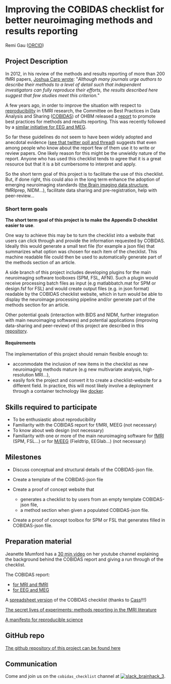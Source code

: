 # Improving the COBIDAS checklist for better neuroimaging methods and results reporting

Remi Gau ([ORCID](https://orcid.org/0000-0002-1535-9767
))

## Project Description
In 2012, in his review of the methods and results reporting of more than 200 fMRI papers, [Joshua Carp wrote](https://www.ncbi.nlm.nih.gov/pubmed/22796459): "_Although many journals urge authors to describe their methods to a level of detail such that independent investigators can fully reproduce their efforts, the results described here suggest that few studies meet this criterion._"

A few years ago, in order to improve the situation with respect to [reproducibility](https://github.com/ohbm/hackathon2019/blob/master/Tutorial_Resources.md#reproducible-neuroimaging-tools) in f/MRI research, the Committee on Best Practices in Data Analysis and Sharing ([COBIDAS](https://www.humanbrainmapping.org/i4a/pages/index.cfm?pageid=3728)) of OHBM released a [report](https://www.biorxiv.org/content/10.1101/054262v2) to promote best practices for methods and results reporting. This was recently followed by a [similar initiative for EEG and MEG](https://osf.io/a8dhx/).

So far these guidelines do not seem to have been widely adopted and anecdotal evidence ([see that twitter poll and thread](https://treeverse.app/view/Xf3jfvIZ)) suggests that even among people who know about the report few of them use it to write or review papers. One likely reason for this might be the unwieldy nature of the report. Anyone who has used this checklist tends to agree that it is a great resource but that it is a bit cumbersome to interpret and apply.

So the short term goal of this project is to facilitate the use of this checklist. But, if done right, this could also in the long term enhance the adoption of emerging neuroimaging standards ([the Brain imaging data structure](https://github.com/ohbm/hackathon2019/blob/master/Tutorial_Resources.md#the-brain-imaging-data-structure-bids), fMRIprep, NIDM...), facilitate data sharing and pre-registration, help with peer-review...

### Short term goals

**The short term goal of this project is to make the Appendix D checklist easier to use**.

One way to achieve this may be to turn the checklist into a website that users can click through and provide the information requested by COBIDAS. Ideally this would generate a small text file (for example a json file) that summarizes what option was chosen for each item of the checklist. This machine readable file could then be used to automatically generate part of the methods section of an article.

A side branch of this project includes developing plugins for the main neuroimaging software toolboxes (SPM, FSL, AFNI). Such a plugin would receive processing batch files as input (e.g matlabbatch.mat for SPM or design.fsf for FSL) and would create output files (e.g. in json format) readable by the COBIDAS checklist website, which in turn would be able to display the neuroimage processing pipeline and/or generate part of the methods section for an article.

Other potential goals (interaction with BIDS and NIDM, further integration with main neuroimaging softwares) and potential applications (improving data-sharing and peer-review) of this project are described in this [repository](https://github.com/Remi-Gau/COBIDAS_chckls).

#### Requirements

The implementation of this project should remain flexible enough to:
- accommodate the inclusion of new items in the checklist as new neuroimaging methods mature (e.g new multivariate analysis, high-resolution MRI...),
- easily fork the project and convert it to create a checklist-website for a different field. In practice, this will most likely involve a deployment through a container technology like [docker](https://github.com/ohbm/hackathon2019/blob/master/Tutorial_Resources.md#containers).


## Skills required to participate

- To be enthusiastic about reproducibility
- Familiarity with the COBIDAS report for f/MRI, MEEG (not necessary)
- To know about web design (not necessary)
- Familiarity with one or more of the main neuroimaging software for [fMRI](https://github.com/ohbm/hackathon2019/blob/master/Tutorial_Resources.md#neuroimaging) (SPM, FSL...) or for [M/EEG](https://github.com/ohbm/hackathon2019/blob/master/Tutorial_Resources.md#main-eeg-and-meg-softwares) (Fieldtrip, EEGlab...) (not necessary)


## Milestones

- Discuss conceptual and structural details of the COBIDAS-json file.

- Create a template of the COBIDAS-json file

- Create a proof of concept website that
  - generates a checklist to by users from an empty template COBIDAS-json file,
  - a method section when given a populated COBIDAS-json file.

- Create a proof of concept toolbox for SPM or FSL that generates filled in COBIDAS-json file.


## Preparation material

Jeanette Mumford has a [30 min video](https://www.youtube.com/watch?v=bsM4KowO5Vc&t=175s) on her youtube channel explaining the background behind the COBIDAS report and giving a run through of the checklist.

The COBIDAS report:
- [for MRI and fMRI](https://www.biorxiv.org/content/10.1101/054262v2)
- [for EEG and MEG](https://osf.io/a8dhx/)

A [spreadsheet version](https://osf.io/qkb9t/) of the COBIDAS checklist (thanks to [Cass](https://github.com/cassgvp)!!!)

[The secret lives of experiments: methods reporting in the fMRI literature](https://www.ncbi.nlm.nih.gov/pubmed/22796459)

[A manifesto for reproducible science](https://www.nature.com/articles/s41562-016-0021)

## GitHub repo

[The github repository of this project can be found here](https://github.com/Remi-Gau/COBIDAS_chckls)


## Communication

Come and join us on the `cobidas_checklist` channel at [![slack_brainhack_3](https://user-images.githubusercontent.com/6297454/47951457-5b37b780-df61-11e8-9d77-7b5a4c7af875.png)](https://brainhack-slack-invite.herokuapp.com/).

